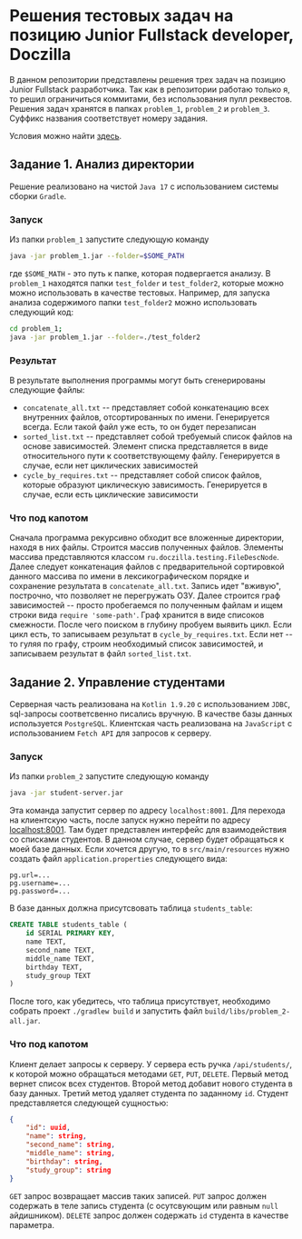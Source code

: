 # Решения тестовых задач на позицию Junior Fullstack developer, Doczilla

В данном репозитории представлены решения трех задач на позицию Junior Fullstack разработчика. Так как в репозитории работаю только я, то решил ограничиться коммитами, без использования пулл реквестов. Решения задач хранятся в папках `problem_1`, `problem_2` и `problem_3`. Суффикс названия соответствует номеру задания.

Условия можно найти [здесь](https://candy-street-1b5.notion.site/Junior-0bfd0699f42245c59323e210f3bd121d).

## Задание 1. Анализ директории

Решение реализовано на чистой `Java 17` с использованием системы сборки `Gradle`. 

### Запуск
Из папки `problem_1` запустите следующую команду
```bash
java -jar problem_1.jar --folder=$SOME_PATH
```
где `$SOME_MATH` - это путь к папке, которая подвергается анализу. В `problem_1` находятся папки `test_folder` и `test_folder2`, которые можно можно использовать в качестве тестовых. Например, для запуска анализа содержимого папки `test_folder2` можно использовать следующий код:
```bash
cd problem_1;
java -jar problem_1.jar --folder=./test_folder2
```

### Результат
В результате выполнения программы могут быть сгенерированы следующие файлы:
- `concatenate_all.txt` -- представляет собой конкатенацию всех внутренних файлов, отсортированных по имени. Генерируется всегда. Если такой файл уже есть, то он будет перезаписан
- `sorted_list.txt` -- представляет собой требуемый список файлов на основе зависимостей. Элемент списка представляется в виде относительного пути к соответствующему файлу. Генерируется в случае, если нет циклических зависимостей
- `cycle_by_requires.txt` -- представляет собой список файлов, которые образуют циклическую зависимость. Генерируется в случае, если есть циклические зависимости

### Что под капотом
Сначала программа рекурсивно обходит все вложенные директории, находя в них файлы. Строится массив полученных файлов. Элементы массива представляются классом `ru.doczilla.testing.FileDescNode`. Далее следует конкатенация файлов с предварительной сортировкой данного массива по имени в лексикографическом порядке и сохранение результата в `concatenate_all.txt`. Запись идет "вживую", построчно, что позволяет не перегружать ОЗУ. Далее строится граф зависимостей -- просто пробегаемся по полученным файлам и ищем строки вида `require 'some-path'`. Граф хранится в виде списоков смежности. После чего поиском в глубину пробуем выявить цикл. Если цикл есть, то записываем результат в `cycle_by_requires.txt`. Если нет -- то гуляя по графу, строим необходимый список зависимостей, и записываем результат в файл `sorted_list.txt`.

## Задание 2. Управление студентами
Серверная часть реализована на `Kotlin 1.9.20` с использованием `JDBC`, sql-запросы соответсвенно писались вручную. В качестве базы данных используется `PostgreSQL`.
Клиентская часть реализована на `JavaScript` с использованием `Fetch API`  для запросов к серверу.

### Запуск
Из папки `problem_2` запустите следующую команду
```bash
java -jar student-server.jar
```
Эта команда запустит сервер по адресу `localhost:8001`. Для перехода на клиентскую часть, после запуск нужно перейти по адресу [localhost:8001](http://localhost:8001/). Там будет представлен интерфейс для взаимодействия со списками студентов. 
В данном случае, сервер будет обращаться к моей базе данных. Если хочется другую, то в `src/main/resources` нужно создать файл `application.properties` следующего вида:
```application.properties
pg.url=...
pg.username=...
pg.password=...
```
В базе данных должна присутсвовать таблица `students_table`:
```sql
CREATE TABLE students_table (
    id SERIAL PRIMARY KEY,
    name TEXT,
    second_name TEXT,
    middle_name TEXT,
	birthday TEXT,
	study_group TEXT
)
```
После того, как убедитесь, что таблица присутствует, необходимо собрать проект `./gradlew build` и запустить файл `build/libs/problem_2-all.jar`.

### Что под капотом
Клиент делает запросы к серверу. У сервера есть ручка `/api/students/`, к которой можно обращаться методами `GET`, `PUT`, `DELETE`. Первый метод вернет список всех студентов. Второй метод добавит нового студента в базу данных. Третий метод удаляет студента по заданному `id`.
Студент представляется следующей сущностью:
```json
{
	"id": uuid,
	"name": string,
	"second_name": string,
	"middle_name": string,
	"birthday": string,
	"study_group": string
}
```
`GET` запрос возвращает массив таких записей. `PUT` запрос должен содержать в теле запись студента (с осутсвующим или равным `null` айдишником). `DELETE` запрос должен содержать `id` студента в качестве параметра.